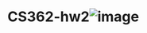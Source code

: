 # CS362-hw2![image](https://user-images.githubusercontent.com/44448481/115569627-4571f600-a272-11eb-9da3-1909c3b1047f.png)
